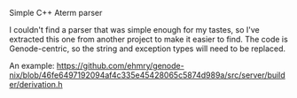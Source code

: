 Simple C++ Aterm parser

I couldn't find a parser that was simple enough for my tastes,
so I've extracted this one from another project to make it
easier to find. The code is Genode-centric, so the string and
exception types will need to be replaced.

An example:
https://github.com/ehmry/genode-nix/blob/46fe6497192094af4c335e45428065c5874d989a/src/server/builder/derivation.h

